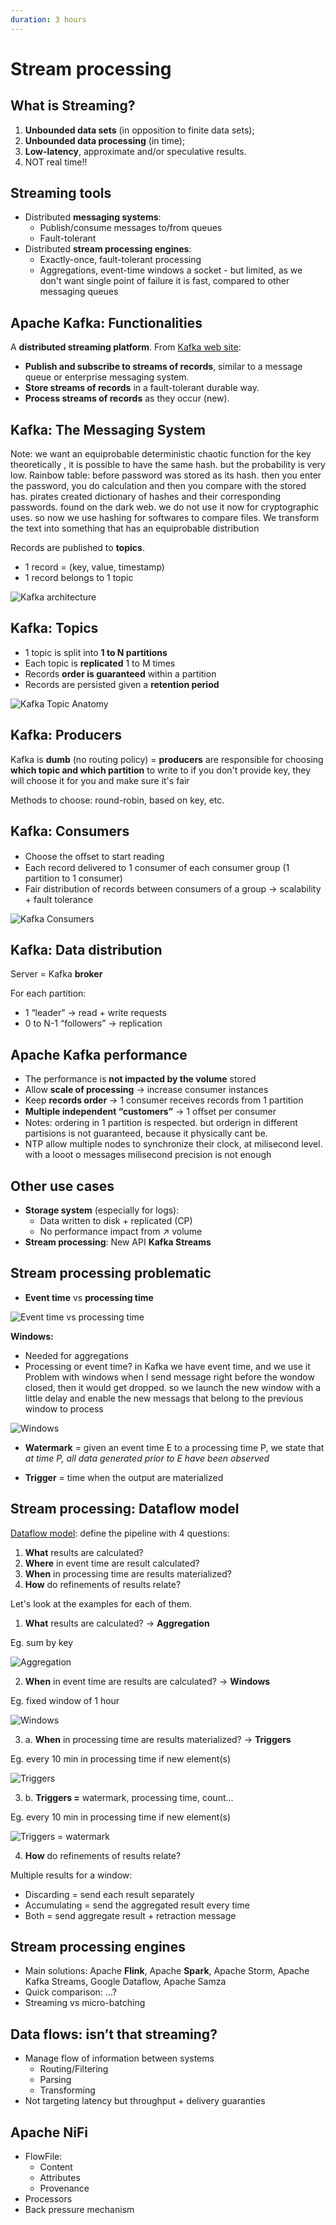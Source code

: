```yaml
---
duration: 3 hours
---
```


# Stream processing

## What is Streaming?

1. **Unbounded data sets** (in opposition to finite data sets);
2. **Unbounded data processing** (in time);
3. **Low-latency**, approximate and/or speculative results.
4. NOT real time!!

## Streaming tools

- Distributed **messaging systems**:
  - Publish/consume messages to/from queues
  - Fault-tolerant
- Distributed **stream processing engines**:
  - Exactly-once, fault-tolerant processing
  - Aggregations, event-time windows
a socket - but limited, as we don't want single point of failure
it is fast, compared to other messaging queues
## Apache Kafka: Functionalities

A **distributed streaming platform**. From [Kafka web site](https://kafka.apache.org/):

- **Publish and subscribe to streams of records**, similar to a message queue or enterprise messaging system.
- **Store streams of records** in a fault-tolerant durable way.
- **Process streams of records** as they occur (new).

## Kafka: The Messaging System

Note: we want an equiprobable deterministic chaotic function for the key
theoretically , it is possible to have the same hash. but the probability is very low.
Rainbow table: before password was stored as its hash. then you enter the password, you do calculation and then you compare with the stored has.
pirates created dictionary of hashes and their corresponding passwords. found on the dark web. we do not use it now for cryptographic uses.
so now we use hashing for softwares to compare files.
We transform the text into something that has an equiprobable distribution

Records are published to **topics**.

- 1 record = (key, value, timestamp)
- 1 record belongs to 1 topic

![Kafka architecture](./assets/kafka_architecture.png)

## Kafka: Topics

- 1 topic is split into **1 to N partitions**
- Each topic is **replicated** 1 to M times
- Records **order is guaranteed** within a partition
- Records are persisted given a **retention period**

![Kafka Topic Anatomy](./assets/kafka_topic.png)

## Kafka: Producers

Kafka is **dumb** (no routing policy) = **producers** are responsible for
choosing **which topic and which partition** to write to
if you don't provide key, they will choose it for you and make sure it's fair

Methods to choose: round-robin, based on key, etc.

## Kafka: Consumers

- Choose the oﬀset to start reading
- Each record delivered to 1 consumer of each consumer group (1 partition to 1 consumer)
- Fair distribution of records between consumers of a group → scalability + fault tolerance

![Kafka Consumers](./assets/kafka_consumers.png)

## Kafka: Data distribution

Server = Kafka **broker**

For each partition:

- 1 “leader” → read + write requests
- 0 to N-1 “followers” → replication

## Apache Kafka performance

- The performance is **not impacted by the volume** stored
- Allow **scale of processing** → increase consumer instances
- Keep **records order** → 1 consumer receives records from 1 partition
- **Multiple independent “customers”** → 1 oﬀset per consumer
- Notes: ordering in 1 partition is respected. but orderign in different partisions is not guaranteed, because it physically cant be.
- NTP allow multiple nodes to synchronize their clock, at milisecond level. with a looot o messages milisecond precision is not enough

## Other use cases

- **Storage system** (especially for logs):
  - Data written to disk + replicated (CP)
  - No performance impact from ↗ volume
- **Stream processing**: New API **Kafka Streams**

## Stream processing problematic

- **Event time** vs **processing time**

![Event time vs processing time](./assets/img-1.png)

**Windows:**

- Needed for aggregations
- Processing or event time?
  in Kafka we have event time, and we use it
  Problem with windows when I send message right before the wondow closed, then it would get dropped. so we launch the new window with a little delay and enable the new messags that belong to the previous window to process

![Windows](./assets/img-2.png)

- **Watermark** = given an event time E to a processing time P, we state that _at time P, all data generated prior to E have been observed_

- **Trigger** = time when the output are materialized

## Stream processing: Dataflow model

[Dataflow model](http://www.vldb.org/pvldb/vol8/p1792-Akidau.pdf): define the pipeline with 4 questions:

1. **What** results are calculated?
2. **Where** in event time are result calculated?
3. **When** in processing time are results materialized?
4. **How** do refinements of results relate?

Let's look at the examples for each of them.

1. **What** results are calculated? → **Aggregation**

Eg. sum by key

![Aggregation](./assets/img-3.gif)

2. **When** in event time are results are calculated? → **Windows**

Eg. fixed window of 1 hour

![Windows](./assets/img-4.gif)

3. a. **When** in processing time are results materialized? → **Triggers**

Eg. every 10 min in processing time if new element(s)

![Triggers](./assets/img-5.gif)

3. b. **Triggers =** watermark, processing time, count...

Eg. every 10 min in processing time if new element(s)

![Triggers = watermark](./assets/img-6.gif)

4. **How** do refinements of results relate?

Multiple results for a window:

- Discarding = send each result separately
- Accumulating = send the aggregated result every time
- Both = send aggregate result + retraction message

## Stream processing engines

- Main solutions: Apache **Flink**, Apache **Spark**, Apache Storm, Apache Kafka Streams, Google Dataflow, Apache Samza
- Quick comparison: …?
- Streaming vs micro-batching

## Data flows: isn’t that streaming?

- Manage flow of information between systems
  - Routing/Filtering
  - Parsing
  - Transforming
- Not targeting latency but throughput + delivery guaranties

## Apache NiFi

- FlowFile:
  - Content
  - Attributes
  - Provenance
- Processors
- Back pressure mechanism
